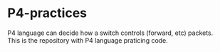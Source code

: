 # P4-practices
P4 language can decide how a switch controls (forward, etc) packets.<br>
This is the repository with P4 language praticing code.
